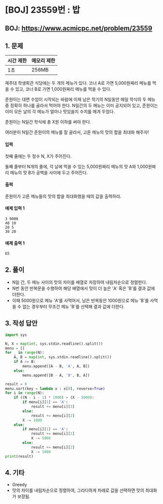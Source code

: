#  [BOJ] 23559번 : 밥

## BOJ: https://www.acmicpc.net/problem/23559

## 1. 문제

|시간 제한| 메모리 제한| 
|:----|:----|
|1초|256MB|

제주대 학생회관 식당에는 두 개의 메뉴가 있다. 코너 A로 가면 5,000원짜리 메뉴를 먹을 수 있고, 코너 B로 가면 1,000원짜리 메뉴를 먹을 수 있다.

준원이는 대면 수업이 시작되는 바람에 이제 남은 학기의 N일동안 매일 학식의 두 메뉴 중 정확히 하나를 골라서 먹어야 한다. N일간의 두 메뉴는 이미 공지되어 있고, 준원이는 이미 모든 날의 각 메뉴가 얼마나 맛있을지 수치를 매겨 두었다.

준원이는 N일간 학식에 총 X원 이하를 써야 한다.

여러분이 N일간 준원이의 메뉴를 잘 골라서, 고른 메뉴의 맛의 합을 최대화 해주자!

#### 입력

첫째 줄에는 두 정수 N, X가 주어진다.

둘째 줄부터 N개의 줄에, 각 날에 먹을 수 있는 5,000원짜리 메뉴의 맛 A와 1,000원짜리 메뉴의 맛 B가 공백을 사이에 두고 주어진다.

#### 출력

준원이가 고른 메뉴들의 맛의 합을 최대화했을 때의 값을 출력하라.

#### 예제 입력 1
```
3 9000
40 10
20 5
30 20
```
#### 예제 출력 1
```
65
```
## 2. 풀이
- N일 간, 두 메뉴 사이의 맛의 차이를 배열로 저장하여 내림차순으로 정렬한다.
- N번 동안 반복문을 수행하여 해당 배열에서 맛이 더 높은 'A' 혹은 'B'를 결과 값에 더한다.
- 이때 5000원으로 메뉴 'A'를 사먹어서, 남은 반복동안 1000원으로 메뉴 'B'를 사먹을 수 없는 경우부터 무조건 메뉴 'B'를 선택해 결과 값에 더한다. 

## 3. 작성 답안
```python
import sys

N, X = map(int, sys.stdin.readline().split())
menu = []
for _ in range(N):
    A, B = map(int, sys.stdin.readline().split())
    if A >= B:
        menu.append([A - B, 'A', A, B])
    else:
        menu.append([B - A, 'B', B, A])

result = 0
menu.sort(key = lambda x : x[0], reverse=True)
for i in range(N):
    if ((N - i - 1) * 1000) > (X - 5000):
        if menu[i][1] == 'A':
            result += menu[i][3]
        else:
            result += menu[i][2]
        X -= 1000
    else:
        if menu[i][1] == 'A':
            result += menu[i][2]
            X -= 5000
        else:
            result += menu[i][2]
            X -= 1000 
print(result)
```
## 4. 기타
- Greedy
- 맛의 차이를 내림차순으로 정렬하여, 그리디하게 차례로 값을 선택하면 맛의 최대화가 보장됨.
